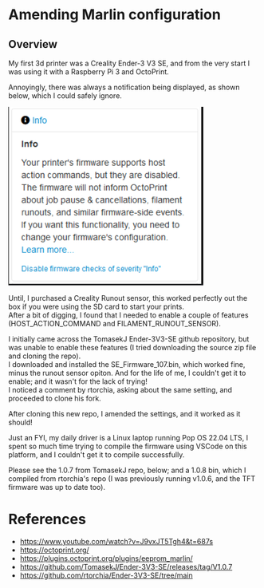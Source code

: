 # Amending Marlin configuration

## Overview

My first 3d printer was a Creality Ender-3 V3 SE, and from the very start I was using it with a Raspberry Pi 3 and OctoPrint.

Annoyingly, there was always a notification being displayed, as shown below, which I could safely ignore.

![hostActionCommand](./Assets/hostActionCommand.png)

Until, I purchased a Creality Runout sensor, this worked perfectly out the box if you were using the SD card to start your prints.  
After a bit of digging, I found that I needed to enable a couple of features (HOST_ACTION_COMMAND and FILAMENT_RUNOUT_SENSOR).

I initially came across the TomasekJ Ender-3V3-SE github repository, but was unable to enable these features (I tried downloading the source zip file and cloning the repo).  
I downloaded and installed the SE_Firmware_107.bin, which worked fine, minus the runout sensor opiton. And for the life of me, I couldn't get it to enable; and it wasn't for the lack of trying!  
I noticed a comment by rtorchia, asking about the same setting, and proceeded to clone his fork.

After cloning this new repo, I amended the settings, and it worked as it should!

Just an FYI, my daily driver is a Linux laptop running Pop OS 22.04 LTS, I spent so much time trying to compile the firmware using VSCode on this platform, and I couldn't get it to compile successfully.

Please see the 1.0.7 from TomasekJ repo, below; and a 1.0.8 bin, which I compiled from rtorchia's repo (I was previously running v1.0.6, and the TFT firmware was up to date too).

# References

- https://www.youtube.com/watch?v=J9vxJT5Tgh4&t=687s
- https://octoprint.org/
- https://plugins.octoprint.org/plugins/eeprom_marlin/
- https://github.com/TomasekJ/Ender-3V3-SE/releases/tag/V1.0.7
- https://github.com/rtorchia/Ender-3V3-SE/tree/main

